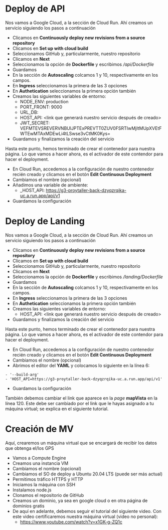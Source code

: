 # Deploy de API

Nos vamos a Google Cloud, a la sección de Cloud Run. Ahí creamos un servicio siguiendo los pasos a continuación

* Clicamos en **Continuously deploy new revisions from a source repository**
* Clicamos en **Set up with cloud build**
* Seleccionamos GitHub y, particularmente, nuestro repositorio
* Clicamos en **Next**
* Seleccionamos la opción de **Dockerfile** y escribimos */api/Dockerfile*
* Guardamos
* En la sección de **Autoscaling** colcamos 1 y 10, respectivamente en los campos.
* En **Ingress** seleccionamos la primera de las 3 opciones
* En **Authetication** seleccionamos la primera opción también
* Creamos las siguientes variables de entorno:
  - NODE_ENV: production
  - PORT_FRONT: 9000
  - URL_DB: <url de tu BD>
  - HOST_API: <link que generará nuestro servicio después de creado>
  - JWT_SECRET: VEFMTEVSREVERVNBUlJPTExPREVTT0ZUV0FSRTIwMjItMUpXVEtFWTEwMTAxMDEwLi4tLSwse3vCtMK0Kys=
* Guardamos y finalizamos la creación del servicio

Hasta este punto, hemos terminado de crear el contenedor para nuestra página. Lo que vamos a hacer ahora, es el activador de este contendor para hacer el deployment.

* En Cloud Run, accedemos a la configuración de nuestro contenedor recién creado y clicamos en el botón **Edit Continuous Deployment**
* Cambiamos el nombre (opcional)
* Añadimos una variable de ambiente:
  - _HOST_API: https://g3-proytaller-back-dzyqzrqika-uc.a.run.app/api/v1
* Guardamos la configuración

# Deploy de Landing

Nos vamos a Google Cloud, a la sección de Cloud Run. Ahí creamos un servicio siguiendo los pasos a continuación

* Clicamos en **Continuously deploy new revisions from a source repository**
* Clicamos en **Set up with cloud build**
* Seleccionamos GitHub y, particularmente, nuestro repositorio
* Clicamos en **Next**
* Seleccionamos la opción de **Dockerfile** y escribimos */landing/Dockerfile*
* Guardamos
* En la sección de **Autoscaling** colcamos 1 y 10, respectivamente en los campos.
* En **Ingress** seleccionamos la primera de las 3 opciones
* En **Authetication** seleccionamos la primera opción también
* Creamos las siguientes variables de entorno:
  - HOST_API: <link que generará nuestro servicio después de creado>
* Guardamos y finalizamos la creación del servicio

Hasta este punto, hemos terminado de crear el contenedor para nuestra página. Lo que vamos a hacer ahora, es el activador de este contendor para hacer el deployment.

* En Cloud Run, accedemos a la configuración de nuestro contenedor recién creado y clicamos en el botón **Edit Continuous Deployment**
* Cambiamos el nombre (opcional)
* Abrimos el editor del **YAML** y colocamos lo siguiente en la línea 6:
~~~
- '--build-arg'
- 'HOST_API=https://g3-proytaller-back-dzyqzrqika-uc.a.run.app/api/v1'
~~~
* Guardamos la configuración

También debemos cambiar el link que aparece en la *page* **mapVista**  en la línea 120. Este debe ser cambiado por el link que le hayas asignado a tu máquina virtual; se explica en el siguiente tutorial.

# Creación de MV
  
  Aquí, crearemos un máquina virtual que se encargará de recibir los datos que obtenga el/los GPS
  
  * Vamos a Compute Engine
  * Creamos una instancia VM
  * Cambiamos el nombre (opcional)
  * Cambiamos el SO de deploy a Ubuntu 20.04 LTS (puede ser más actual)
  * Permitimos tráfico HTTPS y HTTP
  * Iniciamos la máquina con SSH
  * Instalamos node.js
  * Clonamos el repositorio de GitHub
  * Creamos un dominio, ya sea en google cloud o en otra página de dominios gratis
  * De aquí en adelante, debemos seguir el tutorial del siguiente video. Con este video certificaremos nuestra máquina virtual (video no personal):
    - https://www.youtube.com/watch?v=x1GK-g-ZQ1c
